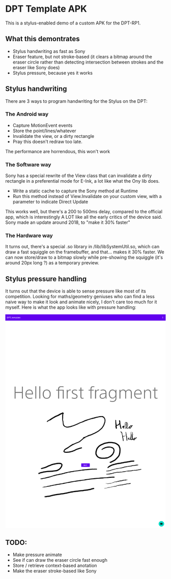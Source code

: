 # DPT Template APK 
This is a stylus-enabled demo of a custom APK for the DPT-RP1.

## What this demontrates
* Stylus handwriting as fast as Sony
* Eraser feature, but not stroke-based (it clears a bitmap around the eraser circle
rather than detecting intersection between strokes and the eraser like Sony does)
* Stylus pressure, because yes it works

## Stylus handwriting
There are 3 ways to program handwriting for the Stylus on the DPT:

### The Android way
* Capture MotionEvent events
* Store the point/lines/whatever
* Invalidate the view, or a dirty rectangle
* Pray this doesn't redraw too late.

The performance are horrendous, this won't work

### The Software way
Sony has a special rewrite of the View class that can invalidate
a dirty rectangle in a preferential mode for E-Ink, a lot like what the Ony lib does.

* Write a static cache to capture the Sony method at Runtime
* Run this method instead of View.Invalidate on your custom view, with a parameter
to indicate Direct Update 

This works well, but there's a 200 to 500ms delay, compared to the official app,
which is interestingly A LOT like all the early critics of the device said. Sony made an update around
2018, to "make it 30% faster"

### The Hardware way
It turns out, there's a special .so library in /lib/libSystemUtil.so, which can draw a fast squiggle
on the framebuffer, and that... makes it 30% faster. We can now store/draw to a bitmap slowly while 
pre-showing the squiggle (it's around 20px long ?) as a temporary preview.

## Stylus pressure handling
It turns out that the device is able to sense pressure like most of its competition. 
Looking for maths/geometry geniuses who can find a less naive way to make it look and animate
nicely, I don't care too much for it myself. Here is what the app looks like with pressure handling:

![Pressure Handling](doc/pressure-senstive.png)

## TODO:
* Make pressure animate
* See if can draw the eraser circle fast enough
* Store / retrieve context-based anotation
* Make the eraser stroke-based like Sony